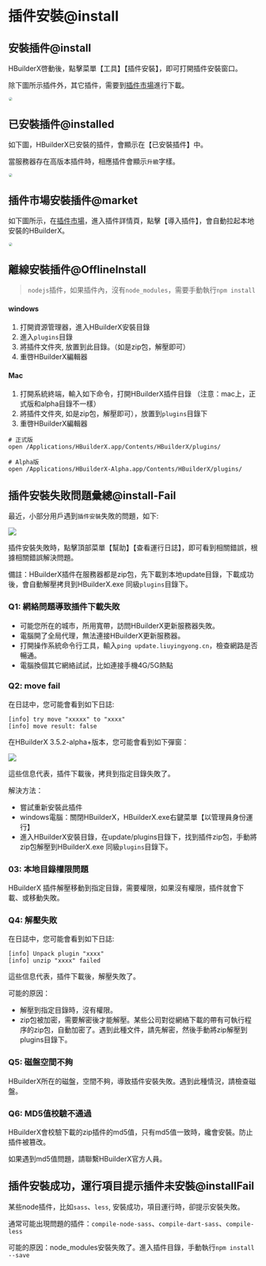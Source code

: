 # 插件安裝@install

<!--
keyword: 安裝插件,插件安裝,install
-->

## 安裝插件@install
HBuilderX啓動後，點擊菜單【工具】【插件安裝】，即可打開插件安裝窗口。

除下圖所示插件外，其它插件，需要到[插件市場](https://ext.dcloud.net.cn/?cat1=1&cat2=11&orderBy=TotalDownload)進行下載。

<img src="/static/snapshots/tutorial/plugins_install_1.jpg" style="zoom: 45%;border: 1px solid #eee;border-radius: 20px;"/>

## 已安裝插件@installed

如下圖，HBuilderX已安裝的插件，會顯示在【已安裝插件】中。

當服務器存在高版本插件時，相應插件會顯示`升級`字樣。

<img src="/static/snapshots/tutorial/plugins_install_2.jpg" style="zoom: 45%;border: 1px solid #eee;border-radius: 20px;"/>

## 插件市場安裝插件@market

如下圖所示，在[插件市場](https://ext.dcloud.net.cn/?cat1=1&cat2=11&orderBy=TotalDownload)，進入插件詳情頁，點擊【導入插件】，會自動拉起本地安裝的HBuilderX。

<img src="/static/snapshots/tutorial/plugins_install_3.jpg" style="zoom: 45%;border: 1px solid #eee;border-radius: 20px;"/>

## 離線安裝插件@OfflineInstall

> `nodejs`插件，如果插件內，沒有`node_modules`，需要手動執行`npm install`

#### windows

1. 打開資源管理器，進入HBuilderX安裝目錄
2. 進入`plugins`目錄
3. 將插件文件夾, 放置到此目錄。（如是zip包，解壓即可）
4. 重啓HBuilderX編輯器

#### Mac

1. 打開系統終端，輸入如下命令，打開HBuilderX插件目錄 （注意：mac上，正式版和alpha目錄不一樣）
2. 將插件文件夾, 如是zip包，解壓即可），放置到`plugins`目錄下
3. 重啓HBuilderX編輯器

```shell
# 正式版
open /Applications/HBuilderX.app/Contents/HBuilderX/plugins/

# Alpha版
open /Applications/HBuilderX-Alpha.app/Contents/HBuilderX/plugins/
```

## 插件安裝失敗問題彙總@install-Fail

最近，小部分用戶遇到`插件安裝`失敗的問題，如下:

<img src="/static/snapshots/plugins/plugin_install_fail.png" class="hd-img" />

插件安裝失敗時，點擊頂部菜單【幫助】【查看運行日誌】，即可看到相關錯誤，根據相關錯誤解決問題。

備註：HBuilderX插件在服務器都是zip包，先下載到本地update目錄，下載成功後，會自動解壓拷貝到HBuilderX.exe 同級`plugins`目錄下。

### Q1: 網絡問題導致插件下載失敗

- 可能您所在的城市，所用寬帶，訪問HBuilderX更新服務器失敗。
- 電腦開了全局代理，無法連接HBuilderX更新服務器。
- 打開操作系統命令行工具，輸入`ping update.liuyingyong.cn`，檢查網路是否暢通。
- 電腦換個其它網絡試試，比如連接手機4G/5G熱點

### Q2: move fail

在日誌中，您可能會看到如下日誌:

```
[info] try move "xxxxx" to "xxxx"
[info] move result: false
```

在HBuilderX 3.5.2-alpha+版本，您可能會看到如下彈窗：

<img src="/static/snapshots/plugins/plugin-install-fail-message-box.jpg" class="hd-img" />

這些信息代表，插件下載後，拷貝到指定目錄失敗了。

解決方法：
- 嘗試重新安裝此插件
- windows電腦：關閉HBuilderX，HBuilderX.exe右鍵菜單【以管理員身份運行】
- 進入HBuilderX安裝目錄，在update/plugins目錄下，找到插件zip包，手動將zip包解壓到HBuilderX.exe 同級`plugins`目錄下。

### 03: 本地目錄權限問題

HBuilderX 插件解壓移動到指定目錄，需要權限，如果沒有權限，插件就會下載、或移動失敗。

### Q4: 解壓失敗

在日誌中，您可能會看到如下日誌:
```
[info] Unpack plugin "xxxx"
[info] unzip "xxxx" failed
```
這些信息代表，插件下載後，解壓失敗了。

可能的原因：
- 解壓到指定目錄時，沒有權限。
- zip包被加密，需要解密後才能解壓。某些公司對從網絡下載的帶有可執行程序的zip包，自動加密了。遇到此種文件，請先解密，然後手動將zip解壓到plugins目錄下。

### Q5: 磁盤空間不夠

HBuilderX所在的磁盤，空間不夠，導致插件安裝失敗。遇到此種情況，請檢查磁盤。

### Q6: MD5值校驗不通過

HBuilderX會校驗下載的zip插件的md5值，只有md5值一致時，纔會安裝。防止插件被篡改。

如果遇到md5值問題，請聯繫HBuilderX官方人員。

## 插件安裝成功，運行項目提示插件未安裝@installFail

某些node插件，比如`sass`、`less`, 安裝成功，項目運行時，卻提示安裝失敗。

通常可能出現問題的插件：`compile-node-sass`、`compile-dart-sass`、`compile-less`

可能的原因：node_modules安裝失敗了。進入插件目錄，手動執行`npm install --save`
